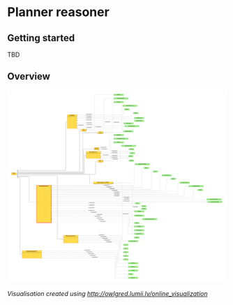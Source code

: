 # Planner reasoner

## Getting started

TBD

## Overview

![](doc/img/pp_crop.png)

*Visualisation created using http://owlgred.lumii.lv/online_visualization*
